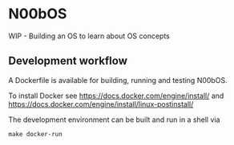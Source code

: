 # N00bOS
WIP - Building an OS to learn about OS concepts

## Development workflow
A Dockerfile is available for building, running and testing N00bOS.

To install Docker see https://docs.docker.com/engine/install/ and https://docs.docker.com/engine/install/linux-postinstall/

The development environment can be built and run in a shell via
```
make docker-run
```
